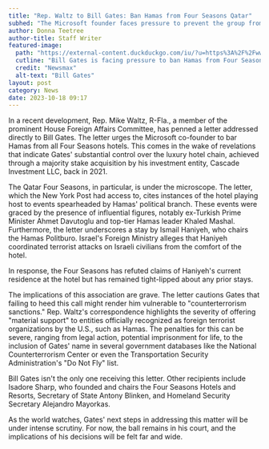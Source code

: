 ```yaml
---
title: "Rep. Waltz to Bill Gates: Ban Hamas from Four Seasons Qatar"
subhed: "The Microsoft founder faces pressure to prevent the group from accessing the luxury hotel chain."
author: Donna Teetree
author-title: Staff Writer
featured-image: 
  path: "https://external-content.duckduckgo.com/iu/?u=https%3A%2F%2Fwww.newsmax.com%2FCMSPages%2FGetFile.aspx%3Fguid%3D3a944785-4f28-4d4c-bf78-ac702cd018e5%26SiteName%3DNewsmax&f=1&nofb=1&ipt=f91b5ee246a2375c2b368301d29b982fae880b0c0950c7b398c2233a8ecb4254&ipo=images"
  cutline: "Bill Gates is facing pressure to ban Hamas from Four Seasons Qatar."
  credit: "Newsmax"
  alt-text: "Bill Gates"
layout: post
category: News
date: 2023-10-18 09:17
---
```


In a recent development, Rep. Mike Waltz, R-Fla., a member of the prominent House Foreign Affairs Committee, has penned a letter addressed directly to Bill Gates. The letter urges the Microsoft co-founder to bar Hamas from all Four Seasons hotels. This comes in the wake of revelations that indicate Gates' substantial control over the luxury hotel chain, achieved through a majority stake acquisition by his investment entity, Cascade Investment LLC, back in 2021.

The Qatar Four Seasons, in particular, is under the microscope. The letter, which the New York Post had access to, cites instances of the hotel playing host to events spearheaded by Hamas' political branch. These events were graced by the presence of influential figures, notably ex-Turkish Prime Minister Ahmet Davutoglu and top-tier Hamas leader Khaled Mashal. Furthermore, the letter underscores a stay by Ismail Haniyeh, who chairs the Hamas Politburo. Israel's Foreign Ministry alleges that Haniyeh coordinated terrorist attacks on Israeli civilians from the comfort of the hotel.

In response, the Four Seasons has refuted claims of Haniyeh's current residence at the hotel but has remained tight-lipped about any prior stays. 

The implications of this association are grave. The letter cautions Gates that failing to heed this call might render him vulnerable to "counterterrorism sanctions." Rep. Waltz's correspondence highlights the severity of offering "material support" to entities officially recognized as foreign terrorist organizations by the U.S., such as Hamas. The penalties for this can be severe, ranging from legal action, potential imprisonment for life, to the inclusion of Gates' name in several government databases like the National Counterterrorism Center or even the Transportation Security Administration's "Do Not Fly" list.

Bill Gates isn't the only one receiving this letter. Other recipients include Isadore Sharp, who founded and chairs the Four Seasons Hotels and Resorts, Secretary of State Antony Blinken, and Homeland Security Secretary Alejandro Mayorkas.

As the world watches, Gates' next steps in addressing this matter will be under intense scrutiny. For now, the ball remains in his court, and the implications of his decisions will be felt far and wide.
